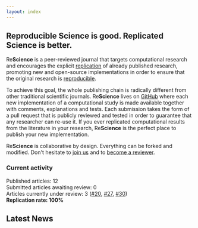 ```yaml
---
layout: index
---
```


## Reproducible Science is good. Replicated Science is better.

Re**Science** is a peer-reviewed journal that targets computational research
and encourages the explicit [replication](faq) of already published research,
promoting new and open-source implementations in order to ensure that the
original research is [reproducible](faq).

To achieve this goal, the whole publishing chain is radically different from
other traditional scientific journals. Re**Science** lives on
[GitHub](https://github.com/ReScience/) where each new implementation of a
computational study is made available together with comments, explanations and
tests. Each submission takes the form of a pull request that is publicly
reviewed and tested in order to guarantee that any researcher can re-use it. If
you ever replicated computational results from the literature in your research,
Re**Science** is the perfect place to publish your new implementation.

Re**Science** is collaborative by design. Everything can be forked and
modified. Don't hesitate to [join us](faq) and
to [become a reviewer](https://github.com/ReScience/ReScience/issues/27).


### Current activity

Published articles: 12  
Submitted articles awaiting review: 0  
Articles currently under review: 3 ([#20], [#27], [#30])  
**Replication rate: 100%**

[#20]: https://github.com/ReScience/ReScience-submission/pull/20
[#27]: https://github.com/ReScience/ReScience-submission/pull/27
[#30]: https://github.com/ReScience/ReScience-submission/pull/30


## Latest News

